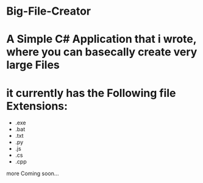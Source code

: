 # Big-File-Creator

# A Simple C# Application that i wrote, where you can basecally create very large Files
# it currently has the Following file Extensions:
- .exe
- .bat
- .txt
- .py
- .js
- .cs
- .cpp

more Coming soon...
